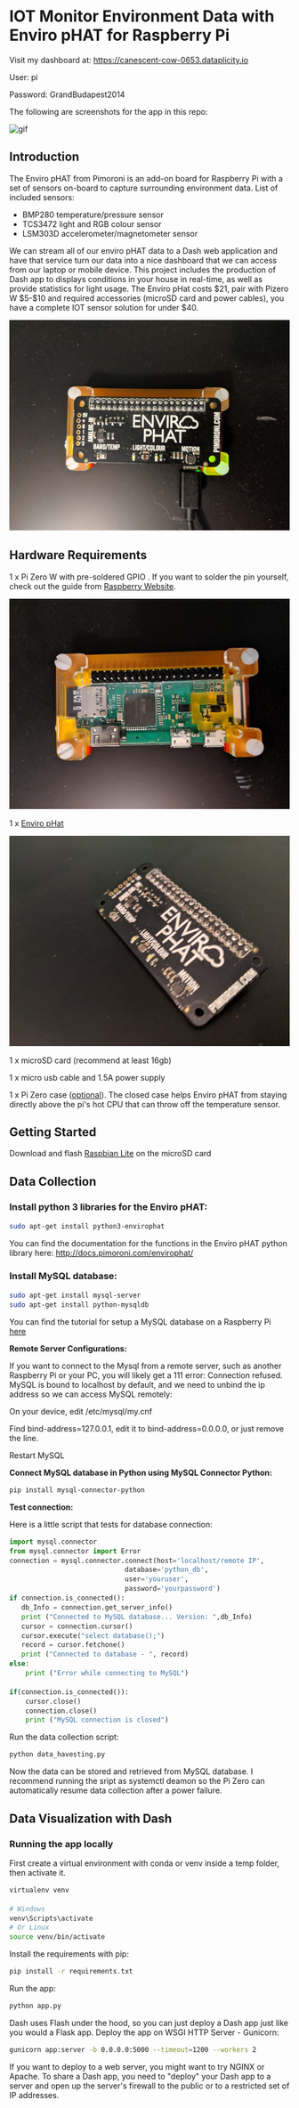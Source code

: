 # IOT Monitor Environment Data with Enviro pHAT for Raspberry Pi
Visit my dashboard at: https://canescent-cow-0653.dataplicity.io

User: pi

Password: GrandBudapest2014

The following are screenshots for the app in this repo:

![gif](/screenshots/captured.gif)

## Introduction

The Enviro pHAT from Pimoroni is an add-on board for Raspberry Pi with a set of sensors on-board to capture surrounding environment data. List of included sensors:

* BMP280 temperature/pressure sensor
* TCS3472 light and RGB colour sensor
* LSM303D accelerometer/magnetometer sensor

We can stream all of our enviro pHAT data to a Dash web application and have that service turn our data into a nice dashboard that we can access from our laptop or mobile device. This project includes the production of Dash app to displays conditions in your house in real-time, as well as provide statistics for light usage. The Enviro pHat costs \$21, pair with Pizero W \$5-\$10 and required accessories (microSD card and power cables), you have a complete IOT sensor solution for under \$40.

![screenshot3](/screenshots/complete.jpg)

## Hardware Requirements

1 x Pi Zero W with pre-soldered GPIO . If you want to solder the pin yourself, check out the guide from [Raspberry Website](https://www.raspberrypi.org/blog/getting-started-soldering/).

![screenshot1](/screenshots/pizero.jpg)

1 x [Enviro pHat](https://shop.pimoroni.com/products/enviro-phat)

![screenshot2](/screenshots/envirophat.jpg)

1 x microSD card (recommend at least 16gb)

1 x micro usb cable and 1.5A power supply

1 x  Pi Zero case ([optional](https://shop.pimoroni.com/products/pibow-zero-ver-1-3)). The closed case helps Enviro pHAT from staying directly above the pi's hot CPU that can throw off the temperature sensor.

## Getting Started

Download and flash [Raspbian Lite](https://www.raspberrypi.org/downloads/raspbian/) on the microSD card

## Data Collection

### Install python 3 libraries for the Enviro pHAT:

```bash
sudo apt-get install python3-envirophat
```

You can find the documentation for the functions in the Enviro pHAT python library here: http://docs.pimoroni.com/envirophat/

### Install MySQL database:

```bash
sudo apt-get install mysql-server
sudo apt-get install python-mysqldb
```

You can find the tutorial for setup a MySQL database on a Raspberry Pi [here](https://pimylifeup.com/raspberry-pi-mysql/)

**Remote Server Configurations:**

If you want to connect to the Mysql from a remote server, such as another Raspberry Pi or your PC, you will likely get a 111 error: Connection refused. MySQL is bound to localhost by default, and we need to unbind the ip address so we can access MySQL remotely:

On your device, edit /etc/mysql/my.cnf

Find bind-address=127.0.0.1, edit it to bind-address=0.0.0.0, or just remove the line.

Restart MySQL

**Connect MySQL database in Python using MySQL Connector Python:**

```bash
pip install mysql-connector-python
```

**Test connection:**

Here is a little script that tests for database connection:

```python
import mysql.connector
from mysql.connector import Error
connection = mysql.connector.connect(host='localhost/remote IP',
                             database='python_db',
                             user='youruser',
                             password='yourpassword')
if connection.is_connected():
   db_Info = connection.get_server_info()
   print ("Connected to MySQL database... Version: ",db_Info)
   cursor = connection.cursor()
   cursor.execute("select database();")
   record = cursor.fetchone()
   print ("Connected to database - ", record)
else:
    print ("Error while connecting to MySQL")

if(connection.is_connected()):
    cursor.close()
    connection.close()
    print ("MySQL connection is closed")
```

Run the data collection script:

```bash
python data_havesting.py
```

Now the data can be stored and retrieved from MySQL database. I recommend running the sript as systemctl deamon so the Pi Zero can automatically resume data collection after a power failure.

## Data Visualization with Dash

### Running the app locally

First create a virtual environment with conda or venv inside a temp folder, then activate it.

```bash
virtualenv venv

# Windows
venv\Scripts\activate
# Or Linux
source venv/bin/activate
```
Install the requirements with pip:

```bash
pip install -r requirements.txt
```

Run the app:

```bash
python app.py
```

Dash uses Flash under the hood, so you can just deploy a Dash app just like you would a Flask app.
Deploy the app on WSGI HTTP Server - Gunicorn:

```bash
gunicorn app:server -b 0.0.0.0:5000 --timeout=1200 --workers 2
```

If you want to deploy to a web server, you might want to try NGINX or Apache. To share a Dash app, you need to "deploy" your Dash app to a server and open up the server's firewall to the public or to a restricted set of IP addresses.
 
